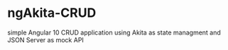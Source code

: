 # ngAkita-CRUD
simple Angular 10 CRUD application using Akita as state managment and JSON Server as mock API 

